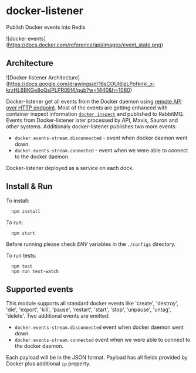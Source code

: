 docker-listener
===============

Publish Docker events into Redis

![docker events]
(https://docs.docker.com/reference/api/images/event_state.png)

## Architecture

![Docker-listener Architecture] (https://docs.google.com/drawings/d/16sCOUl6jzLPofknkl_x-krzHL6BKGe8oQslPLPR0Ef4/pub?w=1440&h=1080)

Docker-listener get all events from the Docker daemon using [remote API over HTTP endpoint](https://docs.docker.com/engine/reference/api/docker_remote_api/).
Most of the events are getting enhanced with container inspect information [`docker inspect`](https://docs.docker.com/engine/reference/commandline/inspect/) and published to RabbitMQ. Events from Docker-listener later processed by API, Mavis, Sauron and other systems.
Additionaly docker-listener publishes two more events:
  * `docker.events-stream.disconnected` - event when docker daemon went down.
  * `docker.events-stream.connected` - event when we were able to connect to the docker daemon.

Docker-listener deployed as a service on each dock.


## Install & Run

To install:
```
  npm install
```

To run:
```
  npm start
```

Before running please check *ENV* variables in the `./configs` directory.


To run tests:

```
  npm test
  npm run test-watch
```

## Supported events

This module supports all standard docker events like 'create', 'destroy', 'die', 'export', 'kill', 'pause', 'restart', 'start', 'stop', 'unpause', 'untag', 'delete'.
Two additional events are emitted:
  * `docker.events-stream.disconnected` event when docker daemon went down.
  * `docker.events-stream.connected` event when we were able to connect to the docker daemon.

Each payload will be in the JSON format.
Payload has all fields provided by Docker plus additional `ip` property.
